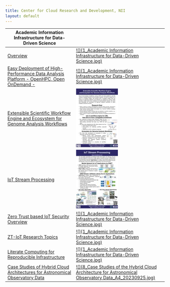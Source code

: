 ```yaml
---
title: Center for Cloud Research and Development, NII
layout: default
---
```


|Academic Information Infrastructure for Data-Driven Science||
|---|---|
[Overview](https://ccrd.nii.ac.jp/sc23/Overview/1_Overview.htm)|[![](1_Academic Information Infrastructure for Data-Driven Science.jpg)](https://ccrd.nii.ac.jp/sc23/Overview/1_Overview.htm)|
[Easy Deployment of High-Performance Data Analysis Platform  - OpenHPC, Open OnDemand -](https://ccrd.nii.ac.jp/sc23/Overview/1_Overview.htm)|[![](1_Academic Information Infrastructure for Data-Driven Science.jpg)](https://ccrd.nii.ac.jp/sc23/Overview/1_Overview.htm)|
[Extensible Scientific Workflow Engine and Ecosystem for Genome Analysis Workflows](https://ccrd.nii.ac.jp/sc23/ep3/3_ep3.htm)|[![](3_SC23_ep3-a4.jpg)](https://ccrd.nii.ac.jp/sc23/ep3/3_ep3.htm)|
[IoT Stream Processing](https://ccrd.nii.ac.jp/sc23/SINETStream/4_SINETStream.htm)|[![](4_SC23_SINETStream-A4.jpg)](https://ccrd.nii.ac.jp/sc23/SINETStream/4_SINETStream.htm)|
[Zero Trust based IoT Security Overview](https://ccrd.nii.ac.jp/sc23/Overview/1_Overview.htm)|[![](1_Academic Information Infrastructure for Data-Driven Science.jpg)](https://ccrd.nii.ac.jp/sc23/Overview/1_Overview.htm)|
[ZT-IoT Research Topics](https://ccrd.nii.ac.jp/sc23/Overview/1_Overview.htm)|[![](1_Academic Information Infrastructure for Data-Driven Science.jpg)](https://ccrd.nii.ac.jp/sc23/Overview/1_Overview.htm)|
[Literate Computing for Reproducible Infrastructure](https://ccrd.nii.ac.jp/sc23/Overview/1_Overview.htm)|[![](1_Academic Information Infrastructure for Data-Driven Science.jpg)](https://ccrd.nii.ac.jp/sc23/Overview/1_Overview.htm)|
[Case Studies of Hybrid Cloud Architectures for Astronomical Observatory Data](https://ccrd.nii.ac.jp/sc23/NAOJ/8_PoC.htm)|[![](8_Case Studies of the Hybrid Cloud Architecture for Astronomical Observatory Data_A4_20230925.jpg)](https://ccrd.nii.ac.jp/sc23/NAOJ/8_PoC.htm)|
